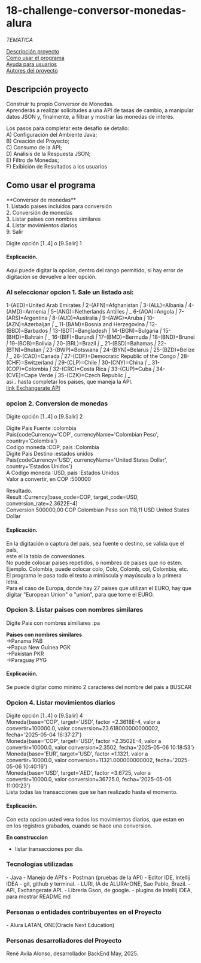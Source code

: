 # 18-challenge-conversor-monedas-alura

<em> TEMATICA </em>

[Descripción proyecto](#descripción-proyecto) \
[Como usar el programa](#como-usar-el-programa) \
[Ayuda para usuarios](#ayuda-para-usuarios) \
[Autores del proyecto](#autores-del-proyecto)
<h2>Descripción proyecto</h2>
Construir tu propio Conversor de Monedas. <br/> 
Aprenderás a realizar solicitudes a una API de tasas de cambio, a manipular datos JSON y,
finalmente, a filtrar y mostrar las monedas de interés.<br/>

Los pasos para completar este desafío se detallo:\
A) Configuración del Ambiente Java;\
B) Creación del Proyecto;\
C) Consumo de la API;\
D) Análisis de la Respuesta JSON;\
E) Filtro de Monedas;\
F) Exibición de Resultados a los usuarios

<h2>Como usar el programa</h2>
**Conversor de monedas**   <br/>
1. Listado paises incluidos para conversión <br/>
2. Conversión de monedas <br/>
3. Listar paises con nombres similares <br/>
4. Listar movimientos diarios <br/>
9. Salir <br/>

Digite opción [1..4] o [9.Salir] 1
<h4>Explicación.</h4>
Aqui puede digitar la opcion, dentro del rango permitido, si hay error
de digitación se devuelve a leer opción.

<h3>Al seleccionar opcion 1. Sale un listado asi:</h3>

1-(AED)=United Arab Emirates *|* 2-(AFN)=Afghanistan *|* 3-(ALL)=Albania *|* 4-(AMD)=Armenia *|* 5-(ANG)=Netherlands Antilles *|* _
6-(AOA)=Angola *|* 7-(ARS)=Argentina *|* 8-(AUD)=Australia *|* 9-(AWG)=Aruba *|* 10-(AZN)=Azerbaijan *|* _
11-(BAM)=Bosnia and Herzegovina *|* 12-(BBD)=Barbados *|* 13-(BDT)=Bangladesh *|* 14-(BGN)=Bulgaria *|* 15-(BHD)=Bahrain *|* _
16-(BIF)=Burundi *|* 17-(BMD)=Bermuda *|* 18-(BND)=Brunei *|* 19-(BOB)=Bolivia *|* 20-(BRL)=Brazil *|* _
21-(BSD)=Bahamas *|* 22-(BTN)=Bhutan *|* 23-(BWP)=Botswana *|* 24-(BYN)=Belarus *|* 25-(BZD)=Belize *|* _
26-(CAD)=Canada *|* 27-(CDF)=Democratic Republic of the Congo *|* 28-(CHF)=Switzerland *|* 29-(CLP)=Chile *|* 30-(CNY)=China *|* _
31-(COP)=Colombia *|* 32-(CRC)=Costa Rica *|* 33-(CUP)=Cuba *|* 34-(CVE)=Cape Verde *|* 35-(CZK)=Czech Republic *|* _ <br/>
asi.. hasta completar los paises, que maneja la API.<br/>
[link Exchangerate API](https://www.exchangerate-api.com/docs/overview)

<h3>opcion 2. Conversion de monedas</h3>
Digite opción [1..4] o [9.Salir] 2

Digite Pais Fuente :colombia <br/>
Pais{codeCurrency='COP', currencyName='Colombian Peso', country='Colombia'} <br/>
Codigo moneda :COP, pais :Colombia <br/>
Digite Pais Destino :estados unidos <br/>
Pais{codeCurrency='USD', currencyName='United States Dollar', country='Estados Unidos'} <br/>
A Codigo moneda :USD, pais :Estados Unidos <br/>
Valor a convertir, en COP :500000 

Resultado.\
Result :Currency[base_code=COP, target_code=USD, conversion_rate=2.3622E-4] <br/>
Conversion 500000,00  COP   Colombian Peso son 118,11  USD United States Dollar <br/>
<h4>Explicación.</h4>
En la digitación o captura del pais, sea fuente o destino, se valida que el país, <br/> 
este el la tabla de conversiones.<br/> 
No puede colocar paises repetidos, o nombres de paises que no esten. <br/>
Ejemplo. Colombia, puede colocar colo, Colo, Colomb, col, Colombia, etc. <br/>
El programa le pasa todo el texto a minúscula y mayúscula a la primera letra.<br/>
Para el caso de Europa, donde hay 27 paises que utilizan el EURO, hay que digitar
"European Union" o "union", para que tome el EURO.

<h3>Opcion 3. Listar paises con nombres similares</h3> 

Dígite Pais con nombres similiares :pa

**Paises con nombres similares** <br/>
->Panama PAB <br/>
->Papua New Guinea PGK <br/>
->Pakistan PKR <br/>
->Paraguay PYG <br/>
<h4>Explicación.</h4>
Se puede digitar como minimo 2 caracteres del nombre del pais a BUSCAR <br/> 

<h3>Opcion 4. Listar movimientos diarios</h3>
Digite opción [1..4] o [9.Salir] 4 <br/>
Moneda{base='COP', target='USD', factor =2.3618E-4, valor a convertir=100000.0, valor conversion=23.618000000000002, fecha='2025-05-04 16:37:27'} <br/> 
Moneda{base='COP', target='USD', factor =2.3502E-4, valor a convertir=10000.0, valor conversion=2.3502, fecha='2025-05-06 10:18:53'} <br/>
Moneda{base='EUR', target='USD', factor =1.1321, valor a convertir=10000.0, valor conversion=11321.000000000002, fecha='2025-05-06 10:40:16'} <br/>
Moneda{base='USD', target='AED', factor =3.6725, valor a convertir=10000.0, valor conversion=36725.0, fecha='2025-05-06 11:00:23'} <br/>
Lista todas las transacciones que se han realizado hasta el momento. <br/>

<h4>Explicación.</h4>
Con esta opcion usted vera todos los movimientos diarios, que estan en <br/>
en los registros grabados, cuando se hace una conversion. <br/>

**En construccion**  <br/>
- listar transacciones por día. <br/>


<h3>Tecnologías utilizadas</h3>
- Java
- Manejo de API's
- Postman  (pruebas de la API)
- Editor IDE, Intellij IDEA
- git, github y terminal.
- LURI, IA de ALURA-ONE, Sao Pablo, Brazil.
- API, Exchangerate API.
- Libreria Gson, de google.
- plugins de Intellij IDEA, para mostrar README.md

<h3>Personas o entidades contribuyentes en el Proyecto</h3> 
- Alura LATAN, ONE(Oracle Next Education)

<h3>Personas desarrolladores del Proyecto</h3>
René Avila Alonso, desarrollador BackEnd
May, 2025.


